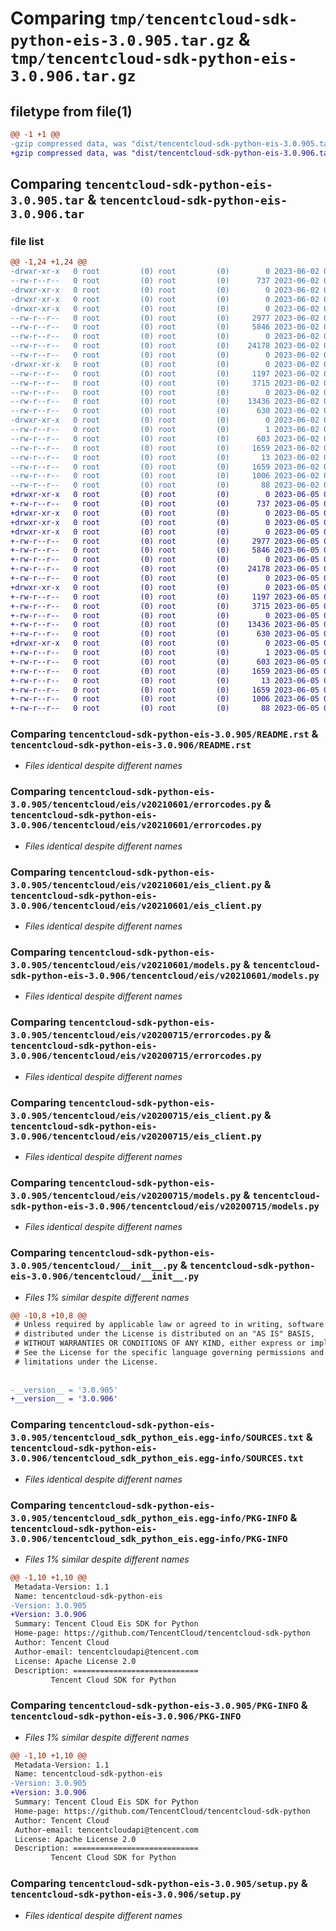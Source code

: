 # Comparing `tmp/tencentcloud-sdk-python-eis-3.0.905.tar.gz` & `tmp/tencentcloud-sdk-python-eis-3.0.906.tar.gz`

## filetype from file(1)

```diff
@@ -1 +1 @@
-gzip compressed data, was "dist/tencentcloud-sdk-python-eis-3.0.905.tar", last modified: Fri Jun  2 00:28:12 2023, max compression
+gzip compressed data, was "dist/tencentcloud-sdk-python-eis-3.0.906.tar", last modified: Mon Jun  5 00:34:10 2023, max compression
```

## Comparing `tencentcloud-sdk-python-eis-3.0.905.tar` & `tencentcloud-sdk-python-eis-3.0.906.tar`

### file list

```diff
@@ -1,24 +1,24 @@
-drwxr-xr-x   0 root         (0) root         (0)        0 2023-06-02 00:28:12.000000 tencentcloud-sdk-python-eis-3.0.905/
--rw-r--r--   0 root         (0) root         (0)      737 2023-06-02 00:28:11.000000 tencentcloud-sdk-python-eis-3.0.905/README.rst
-drwxr-xr-x   0 root         (0) root         (0)        0 2023-06-02 00:28:12.000000 tencentcloud-sdk-python-eis-3.0.905/tencentcloud/
-drwxr-xr-x   0 root         (0) root         (0)        0 2023-06-02 00:28:12.000000 tencentcloud-sdk-python-eis-3.0.905/tencentcloud/eis/
-drwxr-xr-x   0 root         (0) root         (0)        0 2023-06-02 00:28:12.000000 tencentcloud-sdk-python-eis-3.0.905/tencentcloud/eis/v20210601/
--rw-r--r--   0 root         (0) root         (0)     2977 2023-06-02 00:28:11.000000 tencentcloud-sdk-python-eis-3.0.905/tencentcloud/eis/v20210601/errorcodes.py
--rw-r--r--   0 root         (0) root         (0)     5846 2023-06-02 00:28:11.000000 tencentcloud-sdk-python-eis-3.0.905/tencentcloud/eis/v20210601/eis_client.py
--rw-r--r--   0 root         (0) root         (0)        0 2023-06-02 00:28:11.000000 tencentcloud-sdk-python-eis-3.0.905/tencentcloud/eis/v20210601/__init__.py
--rw-r--r--   0 root         (0) root         (0)    24178 2023-06-02 00:28:11.000000 tencentcloud-sdk-python-eis-3.0.905/tencentcloud/eis/v20210601/models.py
--rw-r--r--   0 root         (0) root         (0)        0 2023-06-02 00:28:11.000000 tencentcloud-sdk-python-eis-3.0.905/tencentcloud/eis/__init__.py
-drwxr-xr-x   0 root         (0) root         (0)        0 2023-06-02 00:28:12.000000 tencentcloud-sdk-python-eis-3.0.905/tencentcloud/eis/v20200715/
--rw-r--r--   0 root         (0) root         (0)     1197 2023-06-02 00:28:11.000000 tencentcloud-sdk-python-eis-3.0.905/tencentcloud/eis/v20200715/errorcodes.py
--rw-r--r--   0 root         (0) root         (0)     3715 2023-06-02 00:28:11.000000 tencentcloud-sdk-python-eis-3.0.905/tencentcloud/eis/v20200715/eis_client.py
--rw-r--r--   0 root         (0) root         (0)        0 2023-06-02 00:28:11.000000 tencentcloud-sdk-python-eis-3.0.905/tencentcloud/eis/v20200715/__init__.py
--rw-r--r--   0 root         (0) root         (0)    13436 2023-06-02 00:28:11.000000 tencentcloud-sdk-python-eis-3.0.905/tencentcloud/eis/v20200715/models.py
--rw-r--r--   0 root         (0) root         (0)      630 2023-06-02 00:28:11.000000 tencentcloud-sdk-python-eis-3.0.905/tencentcloud/__init__.py
-drwxr-xr-x   0 root         (0) root         (0)        0 2023-06-02 00:28:12.000000 tencentcloud-sdk-python-eis-3.0.905/tencentcloud_sdk_python_eis.egg-info/
--rw-r--r--   0 root         (0) root         (0)        1 2023-06-02 00:28:12.000000 tencentcloud-sdk-python-eis-3.0.905/tencentcloud_sdk_python_eis.egg-info/dependency_links.txt
--rw-r--r--   0 root         (0) root         (0)      603 2023-06-02 00:28:12.000000 tencentcloud-sdk-python-eis-3.0.905/tencentcloud_sdk_python_eis.egg-info/SOURCES.txt
--rw-r--r--   0 root         (0) root         (0)     1659 2023-06-02 00:28:12.000000 tencentcloud-sdk-python-eis-3.0.905/tencentcloud_sdk_python_eis.egg-info/PKG-INFO
--rw-r--r--   0 root         (0) root         (0)       13 2023-06-02 00:28:12.000000 tencentcloud-sdk-python-eis-3.0.905/tencentcloud_sdk_python_eis.egg-info/top_level.txt
--rw-r--r--   0 root         (0) root         (0)     1659 2023-06-02 00:28:12.000000 tencentcloud-sdk-python-eis-3.0.905/PKG-INFO
--rw-r--r--   0 root         (0) root         (0)     1006 2023-06-02 00:28:11.000000 tencentcloud-sdk-python-eis-3.0.905/setup.py
--rw-r--r--   0 root         (0) root         (0)       88 2023-06-02 00:28:12.000000 tencentcloud-sdk-python-eis-3.0.905/setup.cfg
+drwxr-xr-x   0 root         (0) root         (0)        0 2023-06-05 00:34:10.000000 tencentcloud-sdk-python-eis-3.0.906/
+-rw-r--r--   0 root         (0) root         (0)      737 2023-06-05 00:34:10.000000 tencentcloud-sdk-python-eis-3.0.906/README.rst
+drwxr-xr-x   0 root         (0) root         (0)        0 2023-06-05 00:34:10.000000 tencentcloud-sdk-python-eis-3.0.906/tencentcloud/
+drwxr-xr-x   0 root         (0) root         (0)        0 2023-06-05 00:34:10.000000 tencentcloud-sdk-python-eis-3.0.906/tencentcloud/eis/
+drwxr-xr-x   0 root         (0) root         (0)        0 2023-06-05 00:34:10.000000 tencentcloud-sdk-python-eis-3.0.906/tencentcloud/eis/v20210601/
+-rw-r--r--   0 root         (0) root         (0)     2977 2023-06-05 00:34:10.000000 tencentcloud-sdk-python-eis-3.0.906/tencentcloud/eis/v20210601/errorcodes.py
+-rw-r--r--   0 root         (0) root         (0)     5846 2023-06-05 00:34:10.000000 tencentcloud-sdk-python-eis-3.0.906/tencentcloud/eis/v20210601/eis_client.py
+-rw-r--r--   0 root         (0) root         (0)        0 2023-06-05 00:34:10.000000 tencentcloud-sdk-python-eis-3.0.906/tencentcloud/eis/v20210601/__init__.py
+-rw-r--r--   0 root         (0) root         (0)    24178 2023-06-05 00:34:10.000000 tencentcloud-sdk-python-eis-3.0.906/tencentcloud/eis/v20210601/models.py
+-rw-r--r--   0 root         (0) root         (0)        0 2023-06-05 00:34:10.000000 tencentcloud-sdk-python-eis-3.0.906/tencentcloud/eis/__init__.py
+drwxr-xr-x   0 root         (0) root         (0)        0 2023-06-05 00:34:10.000000 tencentcloud-sdk-python-eis-3.0.906/tencentcloud/eis/v20200715/
+-rw-r--r--   0 root         (0) root         (0)     1197 2023-06-05 00:34:10.000000 tencentcloud-sdk-python-eis-3.0.906/tencentcloud/eis/v20200715/errorcodes.py
+-rw-r--r--   0 root         (0) root         (0)     3715 2023-06-05 00:34:10.000000 tencentcloud-sdk-python-eis-3.0.906/tencentcloud/eis/v20200715/eis_client.py
+-rw-r--r--   0 root         (0) root         (0)        0 2023-06-05 00:34:10.000000 tencentcloud-sdk-python-eis-3.0.906/tencentcloud/eis/v20200715/__init__.py
+-rw-r--r--   0 root         (0) root         (0)    13436 2023-06-05 00:34:10.000000 tencentcloud-sdk-python-eis-3.0.906/tencentcloud/eis/v20200715/models.py
+-rw-r--r--   0 root         (0) root         (0)      630 2023-06-05 00:34:10.000000 tencentcloud-sdk-python-eis-3.0.906/tencentcloud/__init__.py
+drwxr-xr-x   0 root         (0) root         (0)        0 2023-06-05 00:34:10.000000 tencentcloud-sdk-python-eis-3.0.906/tencentcloud_sdk_python_eis.egg-info/
+-rw-r--r--   0 root         (0) root         (0)        1 2023-06-05 00:34:10.000000 tencentcloud-sdk-python-eis-3.0.906/tencentcloud_sdk_python_eis.egg-info/dependency_links.txt
+-rw-r--r--   0 root         (0) root         (0)      603 2023-06-05 00:34:10.000000 tencentcloud-sdk-python-eis-3.0.906/tencentcloud_sdk_python_eis.egg-info/SOURCES.txt
+-rw-r--r--   0 root         (0) root         (0)     1659 2023-06-05 00:34:10.000000 tencentcloud-sdk-python-eis-3.0.906/tencentcloud_sdk_python_eis.egg-info/PKG-INFO
+-rw-r--r--   0 root         (0) root         (0)       13 2023-06-05 00:34:10.000000 tencentcloud-sdk-python-eis-3.0.906/tencentcloud_sdk_python_eis.egg-info/top_level.txt
+-rw-r--r--   0 root         (0) root         (0)     1659 2023-06-05 00:34:10.000000 tencentcloud-sdk-python-eis-3.0.906/PKG-INFO
+-rw-r--r--   0 root         (0) root         (0)     1006 2023-06-05 00:34:10.000000 tencentcloud-sdk-python-eis-3.0.906/setup.py
+-rw-r--r--   0 root         (0) root         (0)       88 2023-06-05 00:34:10.000000 tencentcloud-sdk-python-eis-3.0.906/setup.cfg
```

### Comparing `tencentcloud-sdk-python-eis-3.0.905/README.rst` & `tencentcloud-sdk-python-eis-3.0.906/README.rst`

 * *Files identical despite different names*

### Comparing `tencentcloud-sdk-python-eis-3.0.905/tencentcloud/eis/v20210601/errorcodes.py` & `tencentcloud-sdk-python-eis-3.0.906/tencentcloud/eis/v20210601/errorcodes.py`

 * *Files identical despite different names*

### Comparing `tencentcloud-sdk-python-eis-3.0.905/tencentcloud/eis/v20210601/eis_client.py` & `tencentcloud-sdk-python-eis-3.0.906/tencentcloud/eis/v20210601/eis_client.py`

 * *Files identical despite different names*

### Comparing `tencentcloud-sdk-python-eis-3.0.905/tencentcloud/eis/v20210601/models.py` & `tencentcloud-sdk-python-eis-3.0.906/tencentcloud/eis/v20210601/models.py`

 * *Files identical despite different names*

### Comparing `tencentcloud-sdk-python-eis-3.0.905/tencentcloud/eis/v20200715/errorcodes.py` & `tencentcloud-sdk-python-eis-3.0.906/tencentcloud/eis/v20200715/errorcodes.py`

 * *Files identical despite different names*

### Comparing `tencentcloud-sdk-python-eis-3.0.905/tencentcloud/eis/v20200715/eis_client.py` & `tencentcloud-sdk-python-eis-3.0.906/tencentcloud/eis/v20200715/eis_client.py`

 * *Files identical despite different names*

### Comparing `tencentcloud-sdk-python-eis-3.0.905/tencentcloud/eis/v20200715/models.py` & `tencentcloud-sdk-python-eis-3.0.906/tencentcloud/eis/v20200715/models.py`

 * *Files identical despite different names*

### Comparing `tencentcloud-sdk-python-eis-3.0.905/tencentcloud/__init__.py` & `tencentcloud-sdk-python-eis-3.0.906/tencentcloud/__init__.py`

 * *Files 1% similar despite different names*

```diff
@@ -10,8 +10,8 @@
 # Unless required by applicable law or agreed to in writing, software
 # distributed under the License is distributed on an "AS IS" BASIS,
 # WITHOUT WARRANTIES OR CONDITIONS OF ANY KIND, either express or implied.
 # See the License for the specific language governing permissions and
 # limitations under the License.
 
 
-__version__ = '3.0.905'
+__version__ = '3.0.906'
```

### Comparing `tencentcloud-sdk-python-eis-3.0.905/tencentcloud_sdk_python_eis.egg-info/SOURCES.txt` & `tencentcloud-sdk-python-eis-3.0.906/tencentcloud_sdk_python_eis.egg-info/SOURCES.txt`

 * *Files identical despite different names*

### Comparing `tencentcloud-sdk-python-eis-3.0.905/tencentcloud_sdk_python_eis.egg-info/PKG-INFO` & `tencentcloud-sdk-python-eis-3.0.906/tencentcloud_sdk_python_eis.egg-info/PKG-INFO`

 * *Files 1% similar despite different names*

```diff
@@ -1,10 +1,10 @@
 Metadata-Version: 1.1
 Name: tencentcloud-sdk-python-eis
-Version: 3.0.905
+Version: 3.0.906
 Summary: Tencent Cloud Eis SDK for Python
 Home-page: https://github.com/TencentCloud/tencentcloud-sdk-python
 Author: Tencent Cloud
 Author-email: tencentcloudapi@tencent.com
 License: Apache License 2.0
 Description: ============================
         Tencent Cloud SDK for Python
```

### Comparing `tencentcloud-sdk-python-eis-3.0.905/PKG-INFO` & `tencentcloud-sdk-python-eis-3.0.906/PKG-INFO`

 * *Files 1% similar despite different names*

```diff
@@ -1,10 +1,10 @@
 Metadata-Version: 1.1
 Name: tencentcloud-sdk-python-eis
-Version: 3.0.905
+Version: 3.0.906
 Summary: Tencent Cloud Eis SDK for Python
 Home-page: https://github.com/TencentCloud/tencentcloud-sdk-python
 Author: Tencent Cloud
 Author-email: tencentcloudapi@tencent.com
 License: Apache License 2.0
 Description: ============================
         Tencent Cloud SDK for Python
```

### Comparing `tencentcloud-sdk-python-eis-3.0.905/setup.py` & `tencentcloud-sdk-python-eis-3.0.906/setup.py`

 * *Files identical despite different names*

